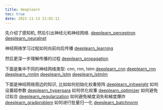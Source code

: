 ```yaml
---
title: deeplearn
toc: true
date: 2021-11-13 21:01:11
---
```


先介绍了感知机, 然后引出神经元和神经网络.
[deeplearn_perceptron](/deeplearn_perceptron/)
[deeplearn_neuralnet](/deeplearn_neuralnet/)


神经网络学习过程如何向前向后传播
[deeplearn_learning](/deeplearn_learning/)

然后更深一步理解传播的过程
[deeplearn_propagation](/deeplearn_propagation/)


下面是集中不同的神经网络类型: cnn, rnn, lstm
[deeplearn_cnn](/deeplearn_cnn/)
[deeplearn_rnn](/deeplearn_rnn/)
[deeplearn_rnnlm](/deeplearn_rnnlm/)
[deeplearn_lstm](/deeplearn_lstm/)
[deeplearn_lstmlm](/deeplearn_lstmlm/)


下面是神经网络周边的知识, 比如如何初始化权重矩阵
[deeplearn_initweight](/deeplearn_initweight/)
如何设置超参数
[deeplearn_hyperpara](/deeplearn_hyperpara/)
如何优化权重
[deeplearn_optimizer](/deeplearn_optimizer/)
如何避免过拟合
[deeplearn_regularization](/deeplearn_regularization/)
如何避免梯度消失和梯度爆炸
[deeplearn_gradproblem](/deeplearn_gradproblem/)
如何进行批量归一化
[deeplearn_batchnorm](/deeplearn_batchnorm/)



